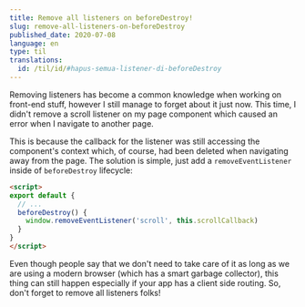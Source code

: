 ```yaml
---
title: Remove all listeners on beforeDestroy!
slug: remove-all-listeners-on-beforeDestroy
published_date: 2020-07-08
language: en
type: til
translations:
  id: /til/id/#hapus-semua-listener-di-beforeDestroy
---
```


Removing listeners has become a common knowledge when working on front-end stuff, however I still manage to forget about it just now. This time, I didn't remove a scroll listener on my page component which caused an error when I navigate to another page.

This is because the callback for the listener was still accessing the component's context which, of course, had been deleted when navigating away from the page. The solution is simple, just add a `removeEventListener` inside of `beforeDestroy` lifecycle:


``` html
<script>
export default {
  // ...
  beforeDestroy() {
    window.removeEventListener('scroll', this.scrollCallback)
  }
}
</script>
```

Even though people say that we don't need to take care of it as long as we are using a modern browser (which has a smart garbage collector), this thing can still happen especially if your app has a client side routing. So, don't forget to remove all listeners folks!
